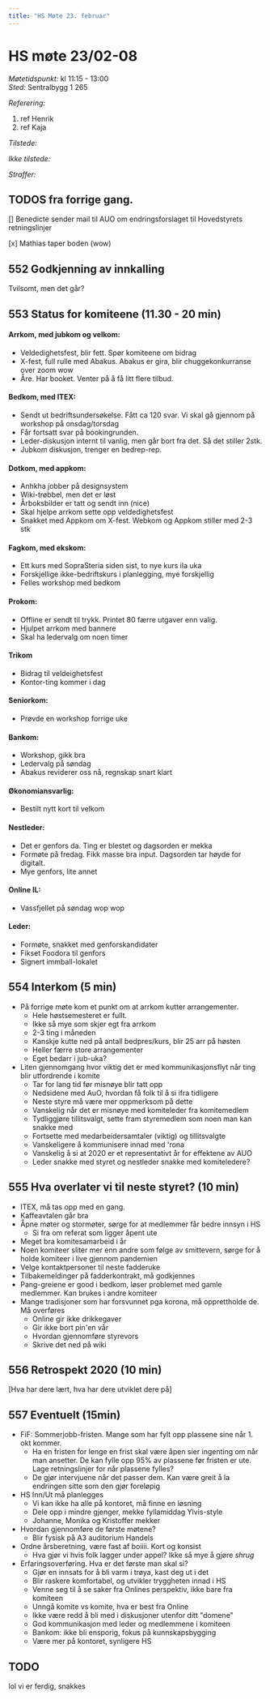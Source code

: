 ```yaml
---
title: "HS Møte 23. februar"
---
```


# HS møte 23/02-08  

*Møtetidspunkt:* kl 11:15 - 13:00  
*Sted:* Sentralbygg 1 265

*Referering:*  
1. ref Henrik  
2. ref Kaja

*Tilstede:*  

*Ikke tilstede:*

*Straffer:*  

## TODOS fra forrige gang. 
[] Benedicte sender mail til AUO om endringsforslaget til Hovedstyrets retningslinjer

[x] Mathias taper boden (wow)

## 552 Godkjenning av innkalling  
Tvilsomt, men det går?

## 553 Status for komiteene (11.30 - 20 min)  
#### Arrkom, med jubkom og velkom:  
- Veldedighetsfest, blir fett. Spør komiteene om bidrag
- X-fest, full rulle med Abakus. Abakus er gira, blir chuggekonkurranse over zoom wow
- Åre. Har booket. Venter på å få litt flere tilbud. 

#### Bedkom, med ITEX:   
- Sendt ut bedriftsundersøkelse. Fått ca 120 svar. Vi skal gå gjennom på workshop på onsdag/torsdag
- Får fortsatt svar på bookingrunden. 
- Leder-diskusjon internt til vanlig, men går bort fra det. Så det stiller 2stk.
- Jubkom diskusjon, trenger en bedrep-rep.


#### Dotkom, med appkom:
- Anhkha jobber på designsystem
- Wiki-trøbbel, men det er løst
- Årboksbilder er tatt og sendt inn (nice)
- Skal hjelpe arrkom sette opp veldedighetsfest
- Snakket med Appkom om X-fest. Webkom og Appkom stiller med 2-3 stk

#### Fagkom, med ekskom:  
- Ett kurs med SopraSteria siden sist, to nye kurs ila uka
- Forskjellige ikke-bedriftskurs i planlegging, mye forskjellig
- Felles workshop med bedkom 

#### Prokom:  
- Offline er sendt til trykk. Printet 80 færre utgaver enn valig. 
- Hjulpet arrkom med bannere
- Skal ha ledervalg om noen timer

#### Trikom 
- Bidrag til veldeighetsfest
- Kontor-ting kommer i dag

#### Seniorkom:  
- Prøvde en workshop forrige uke
#### Bankom:
- Workshop, gikk bra
- Ledervalg på søndag
- Abakus reviderer oss nå, regnskap snart klart

#### Økonomiansvarlig:
- Bestilt nytt kort til velkom

#### Nestleder:  
- Det er genfors da. Ting er blestet og dagsorden er mekka
- Formøte på fredag. Fikk masse bra input. Dagsorden tar høyde for digitalt. 
- Mye genfors, lite annet 

#### Online IL:  
- Vassfjellet på søndag wop wop

#### Leder:  
- Formøte, snakket med genforskandidater
- Fikset Foodora til genfors
- Signert immball-lokalet

## 554 Interkom (5 min) 
- På forrige møte kom et punkt om at arrkom kutter arrangementer. 
    - Hele høstsemesteret er fullt. 
    - Ikke så mye som skjer egt fra arrkom
    - 2-3 ting i måneden
    - Kanskje kutte ned på antall bedpres/kurs, blir 25 arr på høsten
    - Heller færre store arrangementer
    - Eget bedarr i jub-uka? 
- Liten gjennomgang hvor viktig det er med kommunikasjonsflyt når ting blir utfordrende i komite
    - Tar for lang tid før misnøye blir tatt opp
    - Nedsidene med AuO, hvordan få folk til å si ifra tidligere
    - Neste styre må være mer oppmerksom på dette
    - Vanskelig når det er misnøye med komiteleder fra komitemedlem
    - Tydliggjøre tillitsvalgt, sette fram styremedlem som noen man kan snakke med
    - Fortsette med medarbeidersamtaler (viktig) og tillitsvalgte
    - Vanskeligere å kommunisere innad med 'rona
    - Vanskelig å si at 2020 er et representativt år for effektene av AUO
    - Leder snakke med styret og nestleder snakke med komiteledere?

## 555 Hva overlater vi til neste styret? (10 min)
- ITEX, må tas opp med en gang.
- Kaffeavtalen går bra
- Åpne møter og stormøter, sørge for at medlemmer får bedre innsyn i HS
    - Si fra om referat som ligger åpent ute
- Meget bra komitesamarbeid i år
- Noen komiteer sliter mer enn andre som følge av smittevern, sørge for å holde komiteer i live gjennom pandemien
- Velge kontaktpersoner til neste fadderuke
- Tilbakemeldinger på fadderkontrakt, må godkjennes
- Pang-greiene er good i bedkom, løser problemet med gamle medlemmer. Kan brukes i andre komiteer
- Mange tradisjoner som har forsvunnet pga korona, må opprettholde de. Må overføres
    - Online gir ikke drikkegaver
    - Gir ikke bort pin'en vår
    - Hvordan gjennomføre styrevors
    - Skrive det ned på wiki

## 556 Retrospekt 2020 (10 min)
[Hva har dere lært, hva har dere utviklet dere på]

## 557 Eventuelt (15min)
- FiF: Sommerjobb-fristen. Mange som har fylt opp plassene sine når 1. okt kommer.
    - Ha en fristen for lenge en frist skal være åpen sier ingenting om når man ansetter. De kan fylle opp 95% av plassene før fristen er ute. Lage retningslinjer for når plassene fylles?
    - De gjør intervjuene når det passer dem. Kan være greit å la endringen sitte som den gjør foreløpig 
- HS Inn/Ut må planlegges
    - Vi kan ikke ha alle på kontoret, må finne en løsning
    - Dele opp i mindre gjenger, mekke fyllamiddag Ylvis-style
    - Johanne, Monika og Kristoffer mekker
- Hvordan gjennomføre de første møtene?
    - Blir fysisk på A3 auditorium Handels
- Ordne årsberetning, være fast af boiiii. Kort og konsist
    - Hva gjør vi hvis folk lagger under appel? Ikke så mye å gjøre *shrug* 
- Erfaringsoverføring. Hva er det første man skal si?
    - Gjør en innsats for å bli varm i trøya, kast deg ut i det
    - Blir raskere komfortabel, og utvikler tryggheten innad i HS
    - Venne seg til å se saker fra Onlines perspektiv, ikke bare fra komiteen
    - Unngå komite vs komite, hva er best fra Online
    - Ikke være redd å bli med i diskusjoner utenfor ditt "domene"
    - God kommunikasjon med leder og medlemmene i komiteen
    - Bankom: ikke bli ensporig, fokus på kunnskapsbygging
    - Være mer på kontoret, synligere HS

## TODO
lol vi er ferdig, snakkes